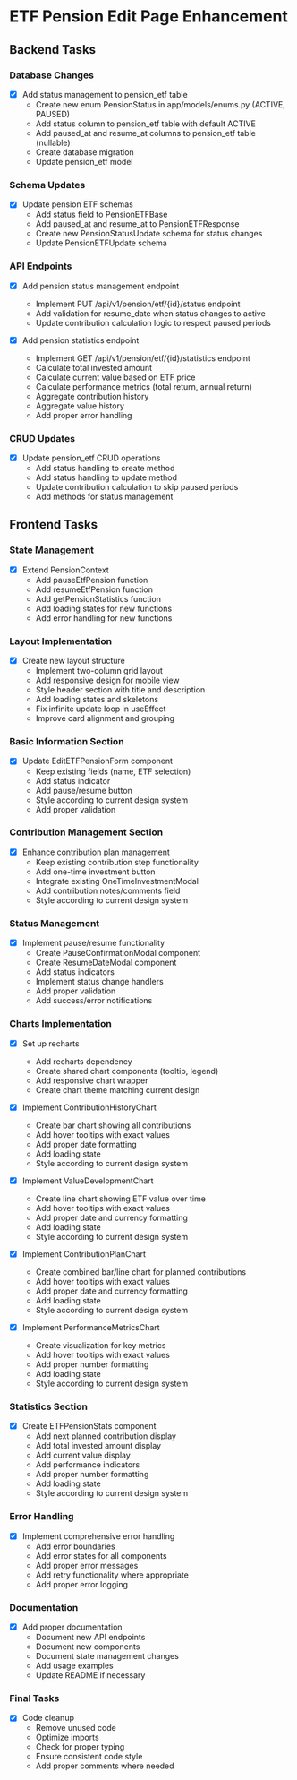 # ETF Pension Edit Page Enhancement

## Backend Tasks

### Database Changes
- [x] Add status management to pension_etf table
  * Create new enum PensionStatus in app/models/enums.py (ACTIVE, PAUSED)
  * Add status column to pension_etf table with default ACTIVE
  * Add paused_at and resume_at columns to pension_etf table (nullable)
  * Create database migration
  * Update pension_etf model

### Schema Updates
- [x] Update pension ETF schemas
  * Add status field to PensionETFBase
  * Add paused_at and resume_at to PensionETFResponse
  * Create new PensionStatusUpdate schema for status changes
  * Update PensionETFUpdate schema

### API Endpoints
- [x] Add pension status management endpoint
  * Implement PUT /api/v1/pension/etf/{id}/status endpoint
  * Add validation for resume_date when status changes to active
  * Update contribution calculation logic to respect paused periods

- [x] Add pension statistics endpoint
  * Implement GET /api/v1/pension/etf/{id}/statistics endpoint
  * Calculate total invested amount
  * Calculate current value based on ETF price
  * Calculate performance metrics (total return, annual return)
  * Aggregate contribution history
  * Aggregate value history
  * Add proper error handling

### CRUD Updates
- [x] Update pension_etf CRUD operations
  * Add status handling to create method
  * Add status handling to update method
  * Update contribution calculation to skip paused periods
  * Add methods for status management

## Frontend Tasks

### State Management
- [x] Extend PensionContext
  * Add pauseEtfPension function
  * Add resumeEtfPension function
  * Add getPensionStatistics function
  * Add loading states for new functions
  * Add error handling for new functions

### Layout Implementation
- [x] Create new layout structure
  * Implement two-column grid layout
  * Add responsive design for mobile view
  * Style header section with title and description
  * Add loading states and skeletons
  * Fix infinite update loop in useEffect
  * Improve card alignment and grouping

### Basic Information Section
- [x] Update EditETFPensionForm component
  * Keep existing fields (name, ETF selection)
  * Add status indicator
  * Add pause/resume button
  * Style according to current design system
  * Add proper validation

### Contribution Management Section
- [x] Enhance contribution plan management
  * Keep existing contribution step functionality
  * Add one-time investment button
  * Integrate existing OneTimeInvestmentModal
  * Add contribution notes/comments field
  * Style according to current design system

### Status Management
- [x] Implement pause/resume functionality
  * Create PauseConfirmationModal component
  * Create ResumeDateModal component
  * Add status indicators
  * Implement status change handlers
  * Add proper validation
  * Add success/error notifications

### Charts Implementation
- [x] Set up recharts
  * Add recharts dependency
  * Create shared chart components (tooltip, legend)
  * Add responsive chart wrapper
  * Create chart theme matching current design

- [x] Implement ContributionHistoryChart
  * Create bar chart showing all contributions
  * Add hover tooltips with exact values
  * Add proper date formatting
  * Add loading state
  * Style according to current design system

- [x] Implement ValueDevelopmentChart
  * Create line chart showing ETF value over time
  * Add hover tooltips with exact values
  * Add proper date and currency formatting
  * Add loading state
  * Style according to current design system

- [x] Implement ContributionPlanChart
  * Create combined bar/line chart for planned contributions
  * Add hover tooltips with exact values
  * Add proper date and currency formatting
  * Add loading state
  * Style according to current design system

- [x] Implement PerformanceMetricsChart
  * Create visualization for key metrics
  * Add hover tooltips with exact values
  * Add proper number formatting
  * Add loading state
  * Style according to current design system

### Statistics Section
- [x] Create ETFPensionStats component
  * Add next planned contribution display
  * Add total invested amount display
  * Add current value display
  * Add performance indicators
  * Add proper number formatting
  * Add loading state
  * Style according to current design system

### Error Handling
- [x] Implement comprehensive error handling
  * Add error boundaries
  * Add error states for all components
  * Add proper error messages
  * Add retry functionality where appropriate
  * Add proper error logging

### Documentation
- [x] Add proper documentation
  * Document new API endpoints
  * Document new components
  * Document state management changes
  * Add usage examples
  * Update README if necessary

### Final Tasks
- [x] Code cleanup
  * Remove unused code
  * Optimize imports
  * Check for proper typing
  * Ensure consistent code style
  * Add proper comments where needed 
